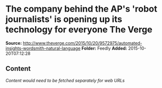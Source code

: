 # The company behind the AP's 'robot journalists' is opening up its technology for everyone The Verge

**Source:** http://www.theverge.com/2015/10/20/9572975/automated-insights-wordsmith-natural-language
**Folder:** Feedly
**Added:** 2015-10-20T07:12:28




## Content
*Content would need to be fetched separately for web URLs*
